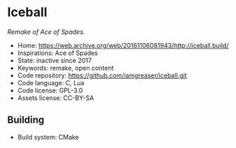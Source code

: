 # Iceball

_Remake of Ace of Spades._

- Home: https://web.archive.org/web/20161106081943/http://iceball.build/
- Inspirations: Ace of Spades
- State: inactive since 2017
- Keywords: remake, open content
- Code repository: https://github.com/iamgreaser/iceball.git
- Code language: C, Lua
- Code license: GPL-3.0
- Assets license: CC-BY-SA

## Building

- Build system: CMake
